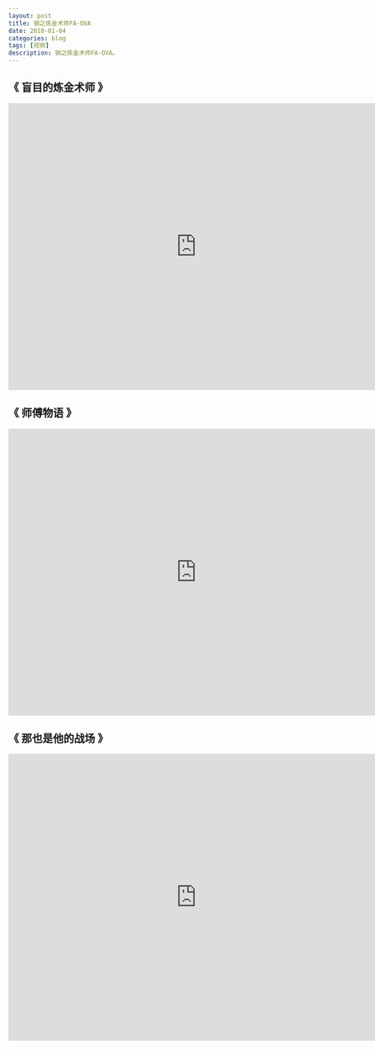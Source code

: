 ```yaml
---
layout: post
title: 钢之炼金术师FA-OVA
date: 2018-01-04
categories: blog
tags: [视频]
description: 钢之炼金术师FA-OVA。
---
```




## 《 盲目的炼金术师 》
<center><p><iframe id="b" class="b video_pc" src="https://static.hdslb.com/miniloader.swf?cid=18326849&aid=11074166" frameborder="0" width="750" height="572" allowfullscreen="true"></iframe></p>
</center>

## 《 师傅物语 》
<center><p><iframe id="b" class="b video_pc" src="https://static.hdslb.com/miniloader.swf?cid=18326843&aid=11074166" frameborder="0" width="750" height="572" allowfullscreen="true"></iframe></p>
</center>

## 《  那也是他的战场 》
<center><p><iframe id="b" class="b video_pc" src="https://static.hdslb.com/miniloader.swf?cid=18326832&aid=11074166" frameborder="0" width="750" height="572" allowfullscreen="true"></iframe></p>
</center>
